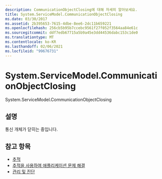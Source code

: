 ```yaml
---
description: CommunicationObjectClosing에 대해 자세히 알아보세요.
title: System.ServiceModel.CommunicationObjectClosing
ms.date: 03/30/2017
ms.assetid: 2b395653-7615-4dbe-8ee6-2dc11b659221
ms.openlocfilehash: 256cb5b95b7ccebc9561f27f052f3564aa84e61c
ms.sourcegitcommit: ddf7edb67715a5b9a45e3dd44536dabc153c1de0
ms.translationtype: MT
ms.contentlocale: ko-KR
ms.lasthandoff: 02/06/2021
ms.locfileid: "99676731"
---
```

# <a name="systemservicemodelcommunicationobjectclosing"></a>System.ServiceModel.CommunicationObjectClosing

System.ServiceModel.CommunicationObjectClosing  
  
## <a name="description"></a>설명  

 통신 개체가 닫히는 중입니다.  
  
## <a name="see-also"></a>참고 항목

- [추적](index.md)
- [추적을 사용하여 애플리케이션 문제 해결](using-tracing-to-troubleshoot-your-application.md)
- [관리 및 진단](../index.md)
